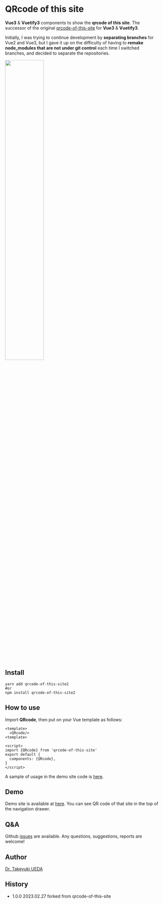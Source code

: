 # QRcode of this site

**Vue3** & **Vuetify3** components to show the **qrcode of this site**. The successor of the original [qrcode-of-this-site](https://github.com/UedaTakeyuki/qrcode-of-this-site) for **Vue3** & **Vuetify3**.  

Initially, I was trying to continue development by **separating branches** for Vue2 and Vue3, but I gave it up on the difficulty of having to **remake node_modules that are not under git control** each time I switched branches, and decided to separate the repositories.

<img src="/img/IMG_0228.PNG" width="50%"/>

## Install 
```
yarn add qrcode-of-this-site2
#or
npm install qrcode-of-this-site2
```

## How to use
Import **QRcode**, then put **<QRcode/>** on your Vue template as follows:

```vue:
<template>
  <QRcode/>
<template>

<script>
import {QRcode} from 'qrcode-of-this-site'
export default {
  components: {QRcode},
}
</script>
```

A sample of usage in the demo site code is [here](https://github.com/UedaTakeyuki/vue-faui-user-fe-sample/blob/275e6752883ea11400814995c5b0830a3227f84e/src/components/Navbar.vue#L36).

## Demo
Demo site is available at [here](https://vue-faui-user-fe-sample.uedasoft.com/).
You can see QR code of that site in the top of the navigation drawer.

## Q&A
Github [issues](https://github.com/UedaTakeyuki/qrcode-of-this-site/issues) are available. Any questions, suggestions, reports are welcome!

## Author
[Dr. Takeyuki UEDA](https://atelierueda.uedasoft.com/)

## History
- 1.0.0 2023.02.27 forked from qrcode-of-this-site